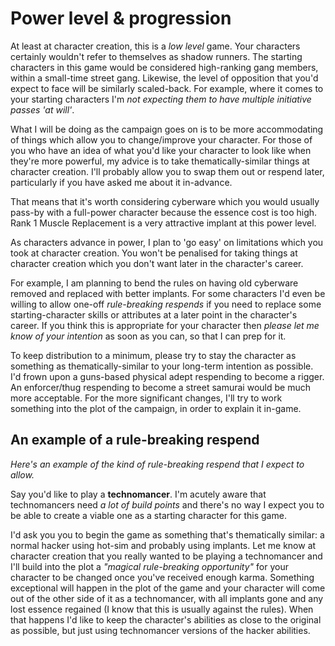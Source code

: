 # Power level & progression

At least at character creation, this is a _low level_ game. Your characters certainly wouldn't refer to themselves as shadow runners.
The starting characters in this game would be considered high-ranking gang members, within a small-time street gang.
Likewise, the level of opposition that you'd expect to face will be similarly scaled-back.
For example, where it comes to your starting characters I'm _not expecting them to have multiple initiative passes 'at will'_.

What I will be doing as the campaign goes on is to be more accommodating of things which allow you to change/improve your character.
For those of you who have an idea of what you'd like your character to look like when they're more powerful, my advice is to take thematically-similar things at character creation.
I'll probably allow you to swap them out or respend later, particularly if you have asked me about it in-advance.

That means that it's worth considering cyberware which you would usually pass-by with a full-power character because the essence cost is too high.
Rank 1 Muscle Replacement is a very attractive implant at this power level.

As characters advance in power, I plan to 'go easy' on limitations which you took at character creation.
You won't be penalised for taking things at character creation which you don't want later in the character's career.

For example, I am planning to bend the rules on having old cyberware removed and replaced with better implants.
For some characters I'd even be willing to allow one-off _rule-breaking respends_ if you need to replace some starting-character skills or attributes at a later point in the character's career.
If you think this is appropriate for your character then _please let me know of your intention_ as soon as you can, so that I can prep for it.

To keep distribution to a minimum, please try to stay the character as something as thematically-similar to your long-term intention as possible.
I'd frown upon a guns-based physical adept respending to become a rigger.
An enforcer/thug respending to become a street samurai would be much more acceptable.
For the more significant changes, I'll try to work something into the plot of the campaign, in order to explain it in-game.

## An example of a rule-breaking respend

_Here's an example of the kind of rule-breaking respend that I expect to allow._

Say you'd like to play a **technomancer**.
I'm acutely aware that technomancers need _a lot of build points_ and there's no way I expect you to be able to create a viable one as a starting character for this game.

I'd ask you you to begin the game as something that's thematically similar: a normal hacker using hot-sim and probably using implants.
Let me know at character creation that you really wanted to be playing a technomancer and I'll build into the plot a _"magical rule-breaking opportunity"_ for your character to be changed once you've received enough karma.
Something exceptional will happen in the plot of the game and your character will come out of the other side of it as a technomancer, with all implants gone and any lost essence regained (I know that this is usually against the rules).
When that happens I'd like to keep the character's abilities as close to the original as possible, but just using technomancer versions of the hacker abilities.